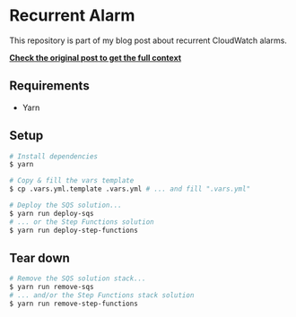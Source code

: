 # Recurrent Alarm

This repository is part of my blog post about recurrent CloudWatch alarms.

**[Check the original post to get the full context](https://mklein.io/2020/12/08/recurrent-alarms/)**

## Requirements

- Yarn

## Setup

```bash
# Install dependencies
$ yarn

# Copy & fill the vars template
$ cp .vars.yml.template .vars.yml # ... and fill ".vars.yml"

# Deploy the SQS solution...
$ yarn run deploy-sqs
# ... or the Step Functions solution
$ yarn run deploy-step-functions
```

## Tear down

```bash
# Remove the SQS solution stack...
$ yarn run remove-sqs
# ... and/or the Step Functions stack solution
$ yarn run remove-step-functions
```
